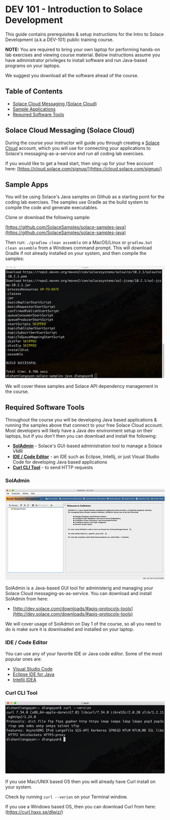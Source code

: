# DEV 101 - Introduction to Solace Development

This guide contains prerequisites &amp; setup instructions for the Intro to Solace Development (a.k.a DEV-101) public training course.

**NOTE:** You are required to bring your own laptop for performing hands-on lab exercises and viewing course material. Below instructions assume you have administrator privileges to install software and run Java-based programs on your laptops.

We suggest you download all the software ahead of the course.

## Table of Contents

* [Solace Cloud Messaging (Solace Cloud)](#Solace-Cloud)
* [Sample Applications](#Sample-Apps)
* [Required Software Tools](#Required-Software-Tools)

## <a name="Solace-Cloud"></a>Solace Cloud Messaging (Solace Cloud)

During the course your instructor will guide you through creating a [Solace Cloud](https://cloud.solace.com/) account, which you will use for connecting your applications to Solace's messaging-as-a-service and run all coding lab exercises. 

If you would like to get a head start, then sing-up for your free account here: [https://cloud.solace.com/signup/](https://cloud.solace.com/signup/)

## <a name="Sample-Apps"></a>Sample Apps

You will be using Solace's Java samples on Github as a starting point for the coding lab exercises. The samples use Gradle as the build system to compile the code and generate executables. 

Clone or download the following sample: 

[https://github.com/SolaceSamples/solace-samples-java](https://github.com/SolaceSamples/solace-samples-java)

Then run: `./gradlew clean assemble` on a MacOS/Linux or `gradlew.bat clean assemble` from a Windows command prompt. This will download Gradle if not already installed on your system, and then compile the samples:

![samples](images/samples.jpg)

We will cover these samples and Solace API dependency management in the course.

## <a name="Required-Software-Tools"></a>Required Software Tools

Throughout the course you will be developing Java based applications & running the samples above that connect to your free Solace Cloud account. Most developers will likely have a Java dev environment setup on their laptops, but if you don't then you can download and install the following: 

* **[SolAdmin](#SolAdmin)** - Solace's GUI-based administration tool to manage a Solace VMR
* **[IDE / Code Editor](#IDE)** - an IDE such as Eclipse, Intellij, or just Visual Studio Code for developing Java based applications
* **[Curl CLI Tool](#Curl)** - to send HTTP requests

### <a name="SolAdmin"></a>SolAdmin

![SolAdmin](images/soladmin.jpg)

SolAdmin is a Java-based GUI tool for administerig and managing your Solace Cloud messaging-as-as-service. You can download and install SolAdmin from here:

* [http://dev.solace.com/downloads/#apis-protocols-tools](http://dev.solace.com/downloads/#apis-protocols-tools)

We will cover usage of SolAdmin on Day 1 of the course, so all you need to do is make sure it is downloaded and installed on your laptop.

### <a name="IDE"></a>IDE / Code Editor

You can use any of your favorite IDE or Java code editor. Some of the most popular ones are:
* [Visual Studio Code](https://code.visualstudio.com/)
* [Eclipse IDE for Java](http://www.eclipse.org/downloads/)
* [Intellij IDEA](https://www.jetbrains.com/idea/)

### <a name="Curl"></a>Curl CLI Tool

![Curl](images/curl.jpg)

If you use Mac/UNIX based OS then you will already have Curl install on your system. 

Check by running `curl --verion` on your Terminal window. 

If you use a Windows based OS, then you can download Curl from here: (https://curl.haxx.se/dlwiz/)

